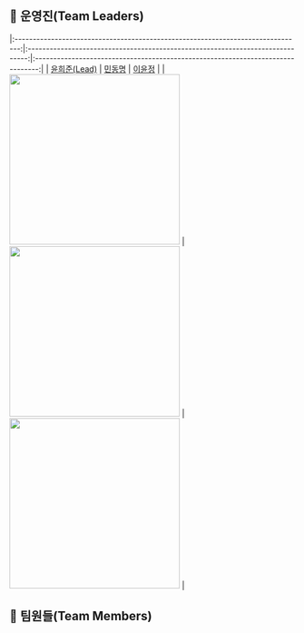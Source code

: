 ## 🤩 운영진(Team Leaders)
|:-------------------------------------------------------------------------------:|:------------------------------------------------------------------------------:|:-------------------------------------------------------------------------------:|
|                    [윤희준(Lead)](https://github.com/uni-j-uni)                 |                       [민동명](https://github.com/zmarzmar)                     |                    [이윤정](https://github.com/E2YunJeong)                      |
| <img src="https://avatars.githubusercontent.com/u/118972548?v=4" width="300" /> | <img src="https://avatars.githubusercontent.com/u/145469952?v=4" width="300" /> | <img src="https://avatars.githubusercontent.com/u/163099474?v=4" width="300" /> |


## 🤩 팀원들(Team Members)
